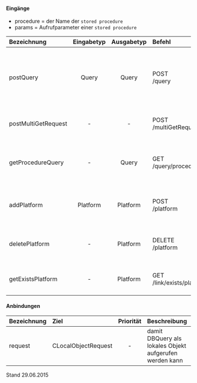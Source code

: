 <!--
  - @file de.md
  -
  - @license http://www.gnu.org/licenses/gpl-3.0.html GPL version 3
  -
  - @package OSTEPU (https://github.com/ostepu/system)
  - @since 0.3.5
  -
  - @author Till Uhlig <till.uhlig@student.uni-halle.de>
  - @date 2015
 -->

#### Eingänge
- procedure = der Name der `stored procedure`
- params = Aufrufparameter einer `stored procedure`

| Bezeichnung  | Eingabetyp  | Ausgabetyp | Befehl | Beschreibung |
| :----------- |:-----------:| :---------:| :----- | :----------- |
|postQuery|Query|Query|POST<br>/query| führt eine SQL Anfrage aus, welche im `request` Teil des Eingabeobjekts angegeben wurde  |
|postMultiGetRequest|-|-|POST<br>/multiGetRequest| führt eine Liste von Anfragen aus (nur GET Anfragen) |
|getProcedureQuery|-|Query|GET<br>/query/procedure/:procedure(/:params+)| ruft eine `stored procedure` mit den angegebenen Parametern auf |
|addPlatform|Platform|Platform|POST<br>/platform|installiert dies zugehörige Tabelle und die Prozeduren für diese Plattform|
|deletePlatform|-|Platform|DELETE<br>/platform|entfernt die Tabelle und Prozeduren aus der Plattform|
|getExistsPlatform|-|Platform|GET<br>/link/exists/platform| prüft, ob die Tabelle und die Prozeduren existieren |

#### Anbindungen
| Bezeichnung  | Ziel  | Priorität | Beschreibung |
| :----------- |:----- | :--------:| :------------|
|request|CLocalObjectRequest|-| damit DBQuery als lokales Objekt aufgerufen werden kann |

Stand 29.06.2015
